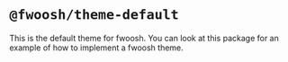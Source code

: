 # `@fwoosh/theme-default`

This is the default theme for fwoosh.
You can look at this package for an example of how to implement a fwoosh theme.
